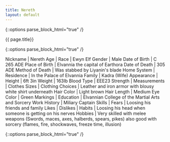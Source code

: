 ```yaml
---
title: Nereth
layout: default
---
```


{::options parse_block_html="true" /}

<div class="row">
<div class="col-md-3">
<div class="panel panel-default no-padding">
<div class="panel-heading">
{{ page.title}}
</div>
<div class="panel-body">
</div>
<div class="panel-body">
  
{::options parse_block_html="true" /}
  
Nickname | Nereth
Age | 
Race | Ewyn Elf 
Gender | Male 
Date of Birth | C 265 ADE 
Place of Birth | Elvannia the capital of Earthora
Date of Death | 305 ADE 
Method of Death | Was stabbed by Liyanin's blade 
Home System | 
Residence | In the Palace of Elvannia
Family | Kadra (Wife)
Appearance | 
Height | 6ft 3in 
Weight | 163Ib 
Blood Type | EEE23
Strength | 
Measurements | 
Clothes Sizes | 
Clothing Choices | Leather and iron armor with blousy white shirt underneath 
Hair Color | Light brown 
Hair Length | Medium 
Eye Color | Green 
Markings | 
Education | Elvannian College of the Martial Arts and Sorcery 
Work History | Miliary Captain 
Skills | 
Fears | Loosing his friends and family 
Likes | 
Dislikes | 
Habits | Loosing his head when someone is getting on his nerves 
Hobbies | Very skilled with melee weapons (Swords, maces, axes, halberds, spears, pikes) also good with sorcery (flames, fire, shockwaves, freeze time, illusion)

</div>
</div>
</div>
<div class="col-md-9">
  
{::options parse_block_html="true" /}

</div>
</div>
